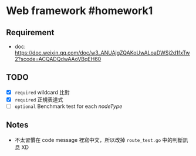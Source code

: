 # Web framework #homework1

## Requirement
- doc: https://doc.weixin.qq.com/doc/w3_ANUAjgZQAKoUwALoaDWSj2d1fxTw2?scode=ACQADQdwAAoVBqEH60

## TODO
- [x] `required` wildcard 比對  
- [x] `required` 正規表達式
- [ ] `optional` Benchmark test for each _nodeType_

## Notes
- 不太習慣在 code message 裡寫中文，所以改掉 `route_test.go` 中的判斷訊息 XD

